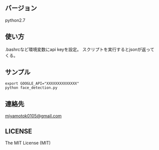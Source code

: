 
## バージョン
python2.7
<br>

## 使い方
.bashrcなど環境変数にapi keyを設定。
スクリプトを実行するとjsonが返ってくる。

## サンプル

    export GOOGLE_API="XXXXXXXXXXXXXX"
    python face_detection.py


## 連絡先
miyamotok0105@gmail.com
<br>

## LICENSE

The MIT License (MIT)
<br>


<br>

